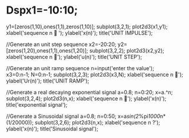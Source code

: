 # Dspx1=-10:10;
y1=[zeros(1,10),ones(1,1),zeros(1,10)];
subplot(3,2,1);
plot2d3(x1,y1);
xlabel('sequence n   ');
ylabel('x(n)');
title('UNIT IMPULSE');

//Generate an unit step sequence
x2=-20:20;
y2=[zeros(1,20),ones(1,1),ones(1,20)];
subplot(3,2,2);
plot2d3(x2,y2);
xlabel('sequence n ');
ylabel('u(n)');
title('UNIT STEP');

//Generate an unit ramp sequence
n=input('enter the value');            
x3=0:n-1;
N=0:n-1;
subplot(3,2,3);
plot2d3(x3,N);
xlabel('sequence n ');
ylabel('Ur(n)');
title('UNIT RAMP');

//Generate a real decaying exponential signal
a=0.8;
n=0:20;
x=a.^n;
subplot(3,2,4);
plot2d3(n,x);
xlabel('sequence n ');
ylabel('x(n)');
title('exponential signal');    

//Generate a Sinusoidal signal
a=0.8;
n=0:50;
x=a*sin(2*%pi*1000*n*(1/20000));
subplot(3,2,6);
plot2d3(n,x);
xlabel('sequence n ?');
ylabel('x(n)');
title('Sinusoidal signal');
